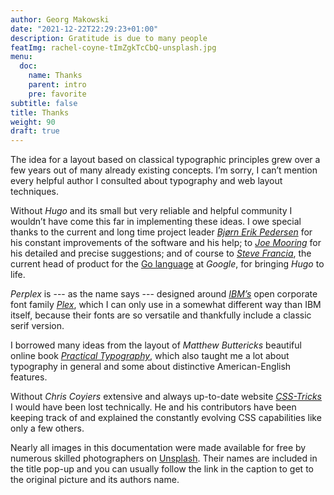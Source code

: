 ```yaml
---
author: Georg Makowski
date: "2021-12-22T22:29:23+01:00"
description: Gratitude is due to many people
featImg: rachel-coyne-tImZgkTcCbQ-unsplash.jpg
menu:
  doc:
    name: Thanks
    parent: intro
    pre: favorite
subtitle: false
title: Thanks
weight: 90
draft: true
---
```


The idea for a layout based on classical typographic principles grew over a few years out of many already existing concepts. I’m sorry, I can’t mention every helpful author I consulted about typography and web layout techniques.

Without _Hugo_ and its small but very reliable and helpful community I wouldn’t have come this far in implementing these ideas. I owe special thanks to the current and long time project leader [_Bjørn Erik Pedersen_][bep] for his constant improvements of the software and his help; to [_Joe Mooring_][jm] for his detailed and precise suggestions; and of course to [_Steve Francia_][sf], the current head of product for the [Go language][go] at _Google_, for bringing _Hugo_ to life.

_Perplex_ is --- as the name says --- designed around [_IBM’s_][ibm] open corporate font family [_Plex_][plex], which I can only use in a somewhat different way than IBM itself, because their fonts are so versatile and thankfully include a classic serif version.

I borrowed many ideas from the layout of _Matthew Buttericks_ beautiful online book [_Practical Typography_][pt], which also taught me a lot about typography in general and some about distinctive American-English features.

Without _Chris Coyiers_ extensive and always up-to-date website [_CSS-Tricks_][cc] I would have been lost technically. He and his contributors have been keeping track of and explained the constantly evolving CSS capabilities like only a few others.

Nearly all images in this documentation were made available for free by numerous skilled photographers on [Unsplash](https://unsplash.com/). Their names are included in the title pop-up and you can usually follow the link in the caption to get to the original picture and its authors name.

[bep]: https://discourse.gohugo.io/u/bep/summary
[jm]: https://discourse.gohugo.io/u/jmooring/summary
[sf]: https://spf13.com/
[pt]: https://practicaltypography.com/
[cc]: https://css-tricks.com
[go]: https://go.dev
[ibm]: https://ibm.com
[plex]: https://ibm.com/plex
